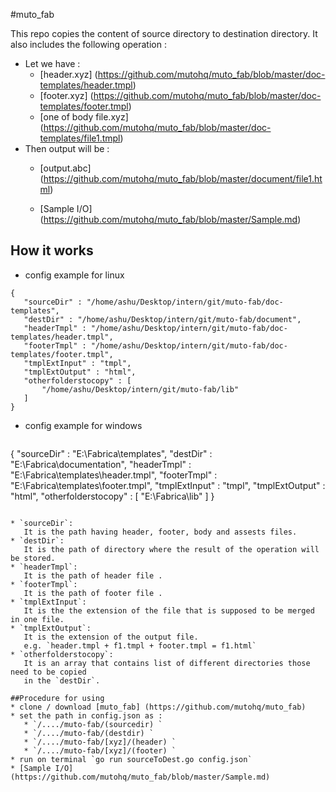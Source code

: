 #muto_fab

This repo copies the content of source directory to destination directory.
It also includes the following operation :
* Let we have :
    * [header.xyz] (https://github.com/mutohq/muto_fab/blob/master/doc-templates/header.tmpl) 
    * [footer.xyz] (https://github.com/mutohq/muto_fab/blob/master/doc-templates/footer.tmpl)
    * [one of body file.xyz] (https://github.com/mutohq/muto_fab/blob/master/doc-templates/file1.tmpl)
* Then output will be :  
    * [output.abc] (https://github.com/mutohq/muto_fab/blob/master/document/file1.html)

    * [Sample I/O] (https://github.com/mutohq/muto_fab/blob/master/Sample.md)

## How it works 

* config example for linux
 ```
 {
    "sourceDir" : "/home/ashu/Desktop/intern/git/muto-fab/doc-templates",
    "destDir" : "/home/ashu/Desktop/intern/git/muto-fab/document",
    "headerTmpl" : "/home/ashu/Desktop/intern/git/muto-fab/doc-templates/header.tmpl",
    "footerTmpl" : "/home/ashu/Desktop/intern/git/muto-fab/doc-templates/footer.tmpl",
    "tmplExtInput" : "tmpl", 
    "tmplExtOutput" : "html",
    "otherfolderstocopy" : [
        "/home/ashu/Desktop/intern/git/muto-fab/lib"
    ]
}

 ```
* config example for windows
  ```
 {
    "sourceDir" : "E:\\Fabrica\\templates",
    "destDir" : "E:\\Fabrica\\documentation",
    "headerTmpl" : "E:\\Fabrica\\templates\\header.tmpl",
    "footerTmpl" : "E:\\Fabrica\\templates\\footer.tmpl",
    "tmplExtInput" : "tmpl", 
    "tmplExtOutput" : "html",
    "otherfolderstocopy" : [
        "E:\\Fabrica\\lib"
    ]
}

 ```
 
* `sourceDir`:
    It is the path having header, footer, body and assests files.
* `destDir`:
    It is the path of directory where the result of the operation will be stored.
* `headerTmpl`:
    It is the path of header file .
* `footerTmpl`:
    It is the path of footer file .
* `tmplExtInput`:
    It is the the extension of the file that is supposed to be merged in one file. 
* `tmplExtOutput`:
    It is the extension of the output file.
    e.g. `header.tmpl + f1.tmpl + footer.tmpl = f1.html`
* `otherfolderstocopy`: 
    It is an array that contains list of different directories those need to be copied 
    in the `destDir`.

##Procedure for using
* clone / download [muto_fab] (https://github.com/mutohq/muto_fab)
* set the path in config.json as : 
    * `/..../muto-fab/(sourcedir) `
    * `/..../muto-fab/(destdir) `
    * `/..../muto-fab/[xyz]/(header) `
    * `/..../muto-fab/[xyz]/(footer) `
* run on terminal `go run sourceToDest.go config.json`
* [Sample I/O] (https://github.com/mutohq/muto_fab/blob/master/Sample.md)    
